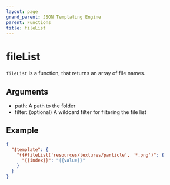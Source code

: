```yaml
---
layout: page
grand_parent: JSON Templating Engine
parent: Functions
title: fileList
---
```


# fileList

`fileList` is a function, that returns an array of file names.

## Arguments

 - path: A path to the folder
 - filter: (optional) A wildcard filter for filtering the file list

## Example

```json
{
  "$template": {
    "{{#fileList('resources/textures/particle', '*.png')": {
      "{{index}}": "{{value}}"
    }
  }
}
```